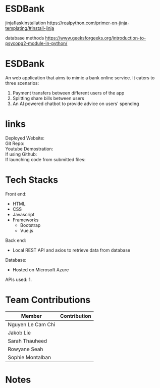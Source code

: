 # ESDBank


jinjaflaskinstallation https://realpython.com/primer-on-jinja-templating/#install-jinja

database methods https://www.geeksforgeeks.org/introduction-to-psycopg2-module-in-python/

# ESDBank
An web application that aims to mimic a bank online service. It caters to three scenarios:
1. Payment transfers between different users of the app
2. Splitting share bills between users 
3. An AI powered chatbot to provide advice on users' spending

# links
Deployed Website: <br>
Git Repo: <br>
Youtube Demostration: <br>
If using Github: <br>
If launching code from submitted files: <br>

# Tech Stacks
Front end:
- HTML
- CSS
- Javascript
- Frameworks
  - Bootstrap
  - Vue.js

Back end:
- Local REST API and axios to retrieve data from database

Database:
- Hosted on Microsoft Azure 

APIs used:
1. 

# Team Contributions
| Member  | Contribution |
| ------------- | ------------- |
| Nguyen Le Cam Chi |  |
| Jakob Lie |  |
| Sarah Thauheed  |  |
| Rowyane Seah  |  |
| Sophie Montalban  |  |

# Notes
